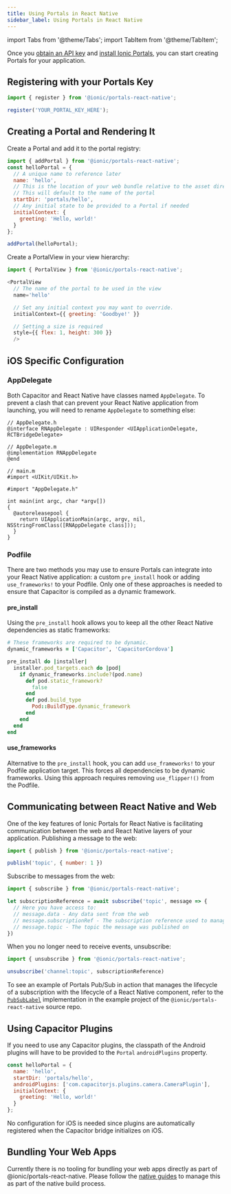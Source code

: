 ```yaml
---
title: Using Portals in React Native
sidebar_label: Using Portals in React Native
---
```


import Tabs from '@theme/Tabs';
import TabItem from '@theme/TabItem';

Once you [obtain an API key](./guide#signup) and [install Ionic Portals](./guide#install), you can start creating Portals for your application.

## Registering with your Portals Key
```javascript
import { register } from '@ionic/portals-react-native';

register('YOUR_PORTAL_KEY_HERE');
```

## Creating a Portal and Rendering It
Create a Portal and add it to the portal registry:
```javascript
import { addPortal } from '@ionic/portals-react-native';
const helloPortal = {
  // A unique name to reference later
  name: 'hello',
  // This is the location of your web bundle relative to the asset directory in Android and Bundle.main in iOS
  // This will default to the name of the portal
  startDir: 'portals/hello', 
  // Any initial state to be provided to a Portal if needed
  initialContext: {
    greeting: 'Hello, world!'
  }
};

addPortal(helloPortal);
```

Create a PortalView in your view hierarchy:
```javascript
import { PortalView } from '@ionic/portals-react-native';

<PortalView 
  // The name of the portal to be used in the view
  name='hello' 

  // Set any initial context you may want to override.
  initialContext={{ greeting: 'Goodbye!' }}

  // Setting a size is required
  style={{ flex: 1, height: 300 }} 
  />
```

## iOS Specific Configuration
### AppDelegate
Both Capacitor and React Native have classes named `AppDelegate`. To prevent a clash that can prevent your React Native application from launching,
you will need to rename `AppDelegate` to something else:
```objc
// AppDelegate.h
@interface RNAppDelegate : UIResponder <UIApplicationDelegate, RCTBridgeDelegate>
```

```objc
// AppDelegate.m
@implementation RNAppDelegate
@end
```

```objc
// main.m
#import <UIKit/UIKit.h>

#import "AppDelegate.h"

int main(int argc, char *argv[])
{
  @autoreleasepool {
    return UIApplicationMain(argc, argv, nil, NSStringFromClass([RNAppDelegate class]));
  }
}
```

### Podfile

There are two methods you may use to ensure Portals can integrate into your React Native application: a custom `pre_install` hook or adding `use_frameworks!` to your Podfile. Only one of these approaches is needed to ensure that Capacitor is compiled as a dynamic framework.

#### pre_install

Using the `pre_install` hook allows you to keep all the other React Native dependencies as static frameworks:
```ruby
# These frameworks are required to be dynamic. 
dynamic_frameworks = ['Capacitor', 'CapacitorCordova']

pre_install do |installer|
  installer.pod_targets.each do |pod|
    if dynamic_frameworks.include?(pod.name)
      def pod.static_framework?
        false
      end
      def pod.build_type
        Pod::BuildType.dynamic_framework
      end
    end
  end
end
```

#### use_frameworks

Alternative to the `pre_install` hook, you can add `use_frameworks!` to your Podfile application target. This forces all dependencies to be dynamic frameworks. Using this approach requires removing `use_flipper!()` from the Podfile.


## Communicating between React Native and Web
One of the key features of Ionic Portals for React Native is facilitating communication between the web and React Native layers of your application.
Publishing a message to the web:
```javascript
import { publish } from '@ionic/portals-react-native';

publish('topic', { number: 1 })
```

Subscribe to messages from the web:
```javascript
import { subscribe } from '@ionic/portals-react-native';

let subscriptionReference = await subscribe('topic', message => {
  // Here you have access to:
  // message.data - Any data sent from the web
  // message.subscriptionRef - The subscription reference used to manage the lifecycle of the subscription
  // message.topic - The topic the message was published on
})
```

When you no longer need to receive events, unsubscribe:
```javascript
import { unsubscribe } from '@ionic/portals-react-native';

unsubscribe('channel:topic', subscriptionReference)
```

To see an example of Portals Pub/Sub in action that manages the lifecycle of a subscription with the lifecycle of a React Native component, refer to the [`PubSubLabel`](https://github.com/ionic-team/react-native-ionic-portals/blob/af19df0d66059d85ab8dde493504368c3bf39127/example/App.tsx#L53) implementation in the example project of the `@ionic/portals-react-native` source repo.

## Using Capacitor Plugins
If you need to use any Capacitor plugins, the classpath of the Android plugins will have to be provided to the `Portal` `androidPlugins` property. 

```javascript
const helloPortal = {
  name: 'hello',
  startDir: 'portals/hello', 
  androidPlugins: ['com.capacitorjs.plugins.camera.CameraPlugin'],
  initialContext: {
    greeting: 'Hello, world!'
  }
};
```

No configuration for iOS is needed since plugins are automatically registered when the Capacitor bridge initializes on iOS.

## Bundling Your Web Apps
Currently there is no tooling for bundling your web apps directly as part of @ionic/portals-react-native. Please follow the [native guides](../how-to/pull-in-web-bundle#setup-the-web-asset-directory) to manage this as part of the native build process.

